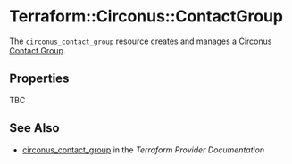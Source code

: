 # Terraform::Circonus::ContactGroup

The ``circonus_contact_group`` resource creates and manages a
[Circonus Contact Group](https://login.circonus.com/user/docs/Alerting/ContactGroups).

## Properties

TBC

## See Also

* [circonus_contact_group](https://www.terraform.io/docs/providers/circonus/r/contact_group.html) in the _Terraform Provider Documentation_